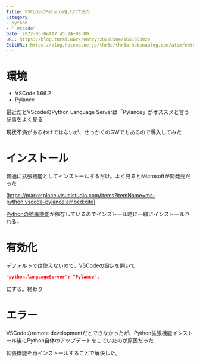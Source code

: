 ```yaml
---
Title: VSCodeにPylanceを入れてみた
Category:
- python
- ' vscode'
Date: 2022-05-04T17:45:24+09:00
URL: https://blog.turai.work/entry/20220504/1651653924
EditURL: https://blog.hatena.ne.jp/thr3a/thr3a.hatenablog.com/atom/entry/13574176438089118679
---
```


# 環境

- VSCode 1.66.2
- Pylance

最近だとVScodeのPython Language Serverは「Pylance」がオススメと言う記事をよく見る

現状不満があるわけではないが、せっかくのGWでもあるので導入してみた

# インストール

普通に拡張機能としてインストールするだけ。よく見るとMicrosoftが開発元だった

[https://marketplace.visualstudio.com/items?itemName=ms-python.vscode-pylance:embed:cite]

[Pythonの拡張機能](https://marketplace.visualstudio.com/items?itemName=ms-python.python)が依存しているのでインストール時に一緒にインストールされる。

# 有効化

デフォルトでは使えないので、VSCodeの設定を開いて

```json
"python.languageServer": "Pylance",
```

にする。終わり

# エラー

VSCodeのremote developmentだとできなかったが、Python拡張機能インストール後にPython自体のアップデートをしていたのが原因だった

拡張機能を再インストールすることで解決した。
